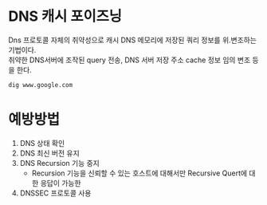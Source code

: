 # DNS 캐시 포이즈닝
Dns 프로토콜 자체의 취약성으로 캐시 DNS 메모리에 저장된 쿼리 정보를 위.변조하는 기법이다.  
취약한 DNS서버에 조작된 query 전송, DNS 서버 저장 주소 cache 정보 임의 변조 등을 한다.



``` bash
dig www.google.com
```

# 예방방법

1. DNS 상태 확인
2. DNS 최신 버전 유지
3. DNS Recursion 기능 중지
	* Recursion 기능을 신뢰할 수 있는 호스트에 대해서만 Recursive Quert에 대한 응답이 가능한 
4. DNSSEC 프로토콜 사용

